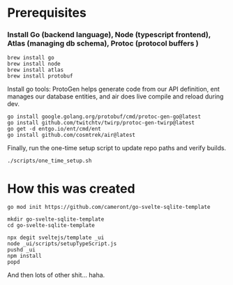 # Prerequisites

### Install Go (backend language), Node (typescript frontend), Atlas (managing db schema), Protoc (protocol buffers )
```
brew install go
brew install node
brew install atlas
brew install protobuf
```

Install go tools: ProtoGen helps generate code from our API definition, ent manages our database entities, and air does live compile and reload during dev.

```
go install google.golang.org/protobuf/cmd/protoc-gen-go@latest
go install github.com/twitchtv/twirp/protoc-gen-twirp@latest
go get -d entgo.io/ent/cmd/ent
go install github.com/cosmtrek/air@latest
```

Finally, run the one-time setup script to update repo paths and verify builds.

```
./scripts/one_time_setup.sh
```

# How this was created

```
go mod init https://github.com/cameront/go-svelte-sqlite-template
```

```
mkdir go-svelte-sqlite-template
cd go-svelte-sqlite-template
```

```
npx degit sveltejs/template _ui
node _ui/scripts/setupTypeScript.js
pushd _ui
npm install
popd
```

And then lots of other shit... haha.